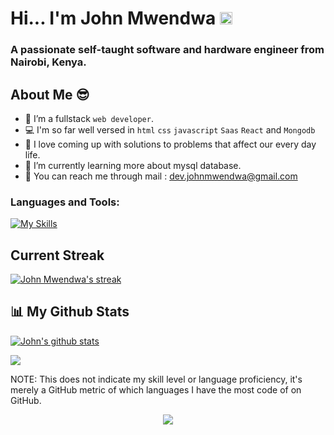 # Hi... I'm **John Mwendwa**  <img src="https://raw.githubusercontent.com/MartinHeinz/MartinHeinz/master/wave.gif" width="20px"> 

### A passionate self-taught software and hardware engineer from Nairobi, Kenya.

##  About Me 😎

- 👯 I’m a fullstack `web developer`.
- 💻 I'm so far well versed in `html` `css` `javascript` `Saas` `React` and `Mongodb`
- 💉 I love coming up with solutions to problems that affect our every day life.
- 🔭 I’m currently learning more about mysql database.
- 📧 You can reach me through mail : dev.johnmwendwa@gmail.com

### **Languages and Tools:**  
[![My Skills](https://skills.thijs.gg/icons?i=html,css,js,sass,nodejs,mongodb,react,expressjs,vscode,md,git,github,photoshop,illustrator)](https://skills.thijs.gg)

## **Current Streak**
<p>
    <a href="https://github.com/johnmwendwa/github-readme-streak-stats">
        <img title="🔥 Get streak stats for your profile at git.io/streak-stats" alt="John Mwendwa's streak" src="https://github-readme-streak-stats.herokuapp.com/?user=johnmwendwa&theme=highcontrast&hide_border=true&stroke=0000&background=060A0CD0"/>
    </a>
</p>
  
## 📊 My Github Stats
 <p>
<a href="https://github.com/johnmwendwa">
 <img align="center" src="https://github-readme-stats.vercel.app/api?username=johnmwendwa&show_icons=true&theme=codeSTACKr&line_height=27" alt="John's github stats"/>
</a>
</p>
<p>
<a href="https://github.com/johnmwendwa">
  <img align="center" src="https://github-readme-stats.vercel.app/api/top-langs/?username=johnmwendwa&theme=codeSTACKr&hide_langs_below=1" />
</a>
</p>
<p>NOTE: This does not indicate my skill level or language proficiency, it's merely a GitHub metric of which languages I have the most code of on GitHub.</p>
<p align="center">
  <img src="https://capsule-render.vercel.app/api?type=waving&color=gradient&height=60&section=footer"/>
</p>

